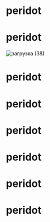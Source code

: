 # peridot
# peridot
![загрузка (38)](https://github.com/user-attachments/assets/30fac2e2-1ea4-4166-951c-afc9f4f00f70)

# peridot
# peridot
# peridot
# peridot
# peridot
# peridot
